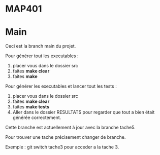 # MAP401

# Main

Ceci est la branch main du projet.

Pour générer tout les executables :  
1) placer vous dans le dossier src  
2) faites **make clear**
3) faites **make**  

Pour générer les executables et lancer tout les tests :
1) placer vous dans le dossier src
2) faites **make clear**
3) faites **make tests**
4) Aller dans le dossier RESULTATS pour regarder que tout a bien était générée correctement.

Cette branche est actuellement à jour avec la branche tache5.

Pour trouver une tache précisement changer de branche.

Exemple : git switch tache3
pour acceder a la tache 3.
